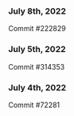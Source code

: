 ### July 8th, 2022

Commit #222829

### July 5th, 2022

Commit #314353


### July 4th, 2022

Commit #72281
